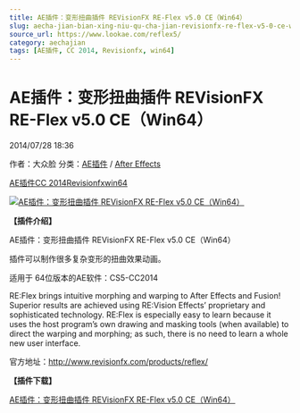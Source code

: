 ```yaml
---
title: AE插件：变形扭曲插件 REVisionFX RE-Flex v5.0 CE（Win64）
slug: aecha-jian-bian-xing-niu-qu-cha-jian-revisionfx-re-flex-v5-0-ce-win64
source_url: https://www.lookae.com/reflex5/
category: aechajian
tags: [AE插件, CC 2014, Revisionfx, win64]
---
```

# AE插件：变形扭曲插件 REVisionFX RE-Flex v5.0 CE（Win64）

2014/07/28 18:36

作者：大众脸
分类：[AE插件](https://www.lookae.com/after-effects/aechajian/) / [After Effects](https://www.lookae.com/after-effects/)

[AE插件](https://www.lookae.com/tag/ae%e6%8f%92%e4%bb%b6/)[CC 2014](https://www.lookae.com/tag/cc-2014/)[Revisionfx](https://www.lookae.com/tag/revisionfx/)[win64](https://www.lookae.com/tag/win64/)

[![AE插件：变形扭曲插件 REVisionFX RE-Flex v5.0 CE（Win64）](https://www.lookae.com/wp-content/uploads/2014/07/RE-Flex.jpg "AE插件：变形扭曲插件 REVisionFX RE-Flex v5.0 CE（Win64）-LookAE.com")](https://www.lookae.com/wp-content/uploads/2014/07/RE-Flex.jpg)

**【插件介绍】**

AE插件：变形扭曲插件 REVisionFX RE-Flex v5.0 CE（Win64）

插件可以制作很多复杂变形的扭曲效果动画。

适用于 64位版本的AE软件：CS5-CC2014

RE:Flex brings intuitive morphing and warping to After Effects and Fusion! Superior results are achieved using RE:Vision Effects’ proprietary and sophisticated technology. RE:Flex is especially easy to learn because it uses the host program’s own drawing and masking tools (when available) to direct the warping and morphing; as such, there is no need to learn a whole new user interface.

官方地址：http://www.revisionfx.com/products/reflex/

**【插件下载】**

[AE插件：变形扭曲插件 REVisionFX RE-Flex v5.0 CE（Win64）](https://www.400gb.com/file/69397263)
